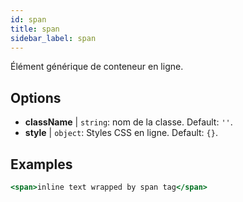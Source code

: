 ```yaml
---
id: span
title: span
sidebar_label: span
---
```


Élément générique de conteneur en ligne.

## Options

* __className__ | `string`: nom de la classe. Default: `''`.
* __style__ | `object`: Styles CSS en ligne. Default: `{}`.


## Examples

```jsx live
<span>inline text wrapped by span tag</span>
```

